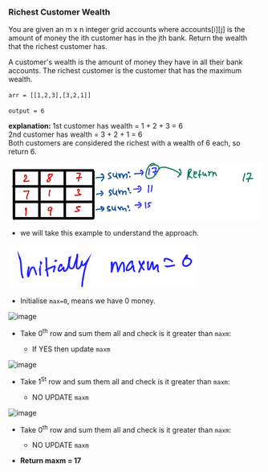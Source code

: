 ### Richest Customer Wealth

You are given an m x n integer grid accounts where accounts[i][j] is the amount of money the i​​​​​​​​​​​th​​​​ customer has in the j​​​​​​​​​​​th​​​​ bank. Return the wealth that the richest customer has.

A customer's wealth is the amount of money they have in all their bank accounts. The richest customer is the customer that has the maximum wealth.


`arr = [[1,2,3],[3,2,1]]`

`output = 6` 

__explanation:__
1st customer has wealth = 1 + 2 + 3 = 6<br>
2nd customer has wealth = 3 + 2 + 1 = 6<br>
Both customers are considered the richest with a wealth of 6 each, so return 6.<br>
 

![image](https://github.com/mayankdubey1996/DSA_and_Leetcode/blob/main/1.Linear%20Search/images/8.1rich_customer.png)

- we will take this example to understand the approach.

![image](https://github.com/mayankdubey1996/DSA_and_Leetcode/blob/main/1.Linear%20Search/images/8.2rich_customer.png)

- Initialise `max=0`, means we have 0 money.

![image]([link](https://github.com/mayankdubey1996/DSA_and_Leetcode/blob/main/1.Linear%20Search/images/8.3rich_customer.png))

- Take 0<sup>th</sup> row and sum them all and check is it greater than `maxm`:
	
	- If YES then update `maxm`

![image]([link](https://github.com/mayankdubey1996/DSA_and_Leetcode/blob/main/1.Linear%20Search/images/8.4rich_customer.png))

- Take 1<sup>St</sup> row and sum them all and check is it greater than `maxm`:
	
	- NO UPDATE `maxm` 

![image]([link](https://github.com/mayankdubey1996/DSA_and_Leetcode/blob/main/1.Linear%20Search/images/8.5rich_customer.png))

- Take 0<sup>th</sup> row and sum them all and check is it greater than `maxm`:
	
	- NO UPDATE `maxm`

- __Return maxm = 17__
 




